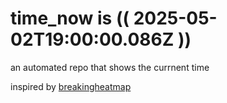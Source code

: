 # time_now is (( 2025-05-02T19:00:00.086Z ))

an automated repo that shows the currnent time

inspired by [breakingheatmap](https://github.com/breakingheatmap/breakingheatmap)